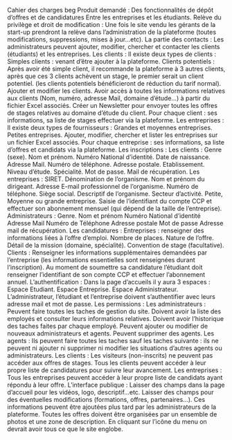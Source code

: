 Cahier des charges
beg
Produit demandé : Des fonctionnalités de dépôt d’offres et de candidatures Entre les entreprises et les étudiants.
Relève du privilège et droit de modification : Une fois le site vendu les gérants de la start-up prendront la relève dans l’administration de la plateforme (toutes modifications, suppressions, mises à jour…etc).
La partie des contacts : Les administrateurs peuvent ajouter, modifier, chercher et contacter les clients (étudiants) et les entreprises.
Les clients : Il existe deux types de clients : 
Simples clients : venant d’être ajouter à la plateforme.
Clients potentiels : Après avoir été simple client, il recommande la plateforme à 3 autres clients, après que ces 3 clients achèvent un stage, le premier serait un client potentiel. (les clients potentiels bénéficieront de réduction du tarif normal).
Ajouter et modifier les clients.
Avoir accès à toutes les informations relatives aux clients (Nom, numéro, adresse Mail, domaine d’étude…) à partir du fichier Excel associés.
Créer un Newsletter  pour envoyer toutes les offres de stages relatives au domaine d’étude du client.
Pour chaque client : ses informations, sa liste de stages effectuer via la plateforme.
Les entreprises : Il existe deux types de fournisseurs :
Grandes et moyennes entreprises.
Petites entreprises.
Ajouter, modifier, chercher et lister les entreprises sur un fichier Excel associés.
Pour chaque entreprise : ses informations, sa liste d’offres et candidats via la plateforme.
Les inscriptions :
Les clients : 
Genre (sexe).
Nom et prénom.
Numéro National d’identité.
Date de naissance.
Adresse Mail.
Numéro de téléphone.
Adresse postale.
Etablissement.
Niveau d’étude.
Spécialité.
Mot de passe.
Mail de récupération.
Les entreprises :
SIRET.
Dénomination de l’organisme.
Nom et prénom du dirigeant.
Adresse E-mail professionnel de l’organisme.
Numéro de téléphone.
Siège social.
Descriptif de l’organisme.
Secteur d’activité.
Petite, Moyenne ou grande entreprise. 
Saisie de l’identifiant du compte CCP et effectuer son abonnement mensuel (qui dépend de la taille de l’entreprise).
Administrateurs :
Genre.
Nom et prénom
Numéro National d’identité
Adresse Mail
Numéro de Téléphone
Adresse postale
Mot de passe
Adresse mail de récupération.
Les candidatures : 
Entreprises : renseigner des informations liées à l’offre d’emploi.
Nombre de places.
Nature de l’offre.
Détail de la mission (domaine, spécialité).
Convention de stage (facultative).
Clients :
Renseigner les informations supplémentaires demandées par l’entreprise (les informations essentielles sont renseignées durant l’inscription).
Au moment de soumettre sa candidature l’étudiant doit renseigner l’identifiant de son compte CCP et effectuer l’abonnement annuel.
L’authentification :
Dans la page d’accueils il y aura 3 espaces :
Espace Etudiant.
Espace Entreprise.
Espace Administrateur.
L’administrateur, l’étudiant et l’entreprise doivent s’authentifier avec leurs adresse mail et mot de passe.
Les permissions :
Les administrateurs :
Peuvent faire toutes les taches de gestion du site.
Doivent avoir la liste des employés et consulter leurs informations relatives.
Doivent avoir l’historique des taches faites par chaque employé.
Peuvent ajouter ou modifier de nouveaux administrateurs et agents.
Peuvent supprimer des agents.
Les agents :
Ils peuvent faire toutes les taches sauf les taches suivante : ils ne peuvent ni ajouter ni supprimer ni modifier les situations d’autres agents ou administrateurs.
Les clients :
Les visiteurs (non-inscrits) ne peuvent pas accéder aux offres de stages.
Tous les clients peuvent accéder à leur propre liste de candidatures pour suivre leur avancement.
Les entreprises :
Tous les entreprises peuvent accéder à leur propre liste de candidats ayant répondu à leur offre.
L’interface publique :
Laisser des champs dans la page d’accueil pour les vidéos, logo, descriptif…etc.
Laisser des champs pour des éventuelles modifications (formations, offres, partenaires…). 
Ces informations peuvent être ajoutées plus tard par les administrateurs de la plateforme.
Toutes les offres doivent être organisées par un ensemble de photos et une zone de description.
En cliquant sur l’icône du menu on devrait avoir tous ce que le site englobe.

